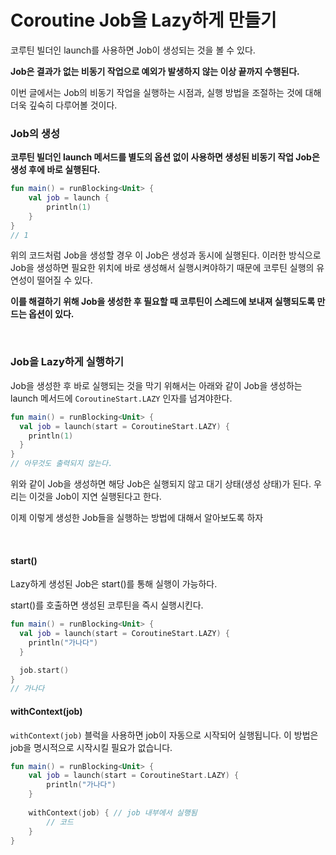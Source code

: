 # Coroutine Job을 Lazy하게 만들기

코루틴 빌더인 launch를 사용하면 Job이 생성되는 것을 볼 수 있다.

**Job은 결과가 없는 비동기 작업으로 예외가 발생하지 않는 이상 끝까지 수행된다.**

이번 글에서는 Job의 비동기 작업을 실행하는 시점과, 실행 방법을 조절하는 것에 대해 더욱 깊숙히 다루어볼 것이다.

### Job의 생성

**코루틴 빌더인 launch 메서드를 별도의 옵션 없이 사용하면 생성된 비동기 작업 Job은 생성 후에 바로 실행된다.**

```kotlin
fun main() = runBlocking<Unit> {
	val job = launch {
		println(1)
	}
}
// 1
```

위의 코드처럼 Job을 생성할 경우 이 Job은 생성과 동시에 실행된다. 이러한 방식으로 Job을 생성하면 필요한 위치에 바로 생성해서 실행시켜야하기 때문에 코루틴 실행의 유연성이 떨어질 수 있다.

**이를 해결하기 위해 Job을 생성한 후 필요할 때 코루틴이 스레드에 보내져 실행되도록 만드는 옵션이 있다.**

<br>

### Job을 Lazy하게 실행하기

Job을 생성한 후 바로 실행되는 것을 막기 위해서는 아래와 같이 Job을 생성하는 launch 메서드에 `CoroutineStart.LAZY` 인자를 넘겨야한다.

```kotlin
fun main() = runBlocking<Unit> {
  val job = launch(start = CoroutineStart.LAZY) {
    println(1)
  }
}
// 아무것도 출력되지 않는다.
```

위와 같이 Job을 생성하면 해당 Job은 실행되지 않고 대기 상태(생성 상태)가 된다. 우리는 이것을 Job이 지연 실행된다고 한다.

이제 이렇게 생성한 Job들을 실행하는 방법에 대해서 알아보도록 하자

<br>

#### start()

Lazy하게 생성된 Job은 start()를 통해 실행이 가능하다. 

start()를 호출하면 생성된 코루틴을 즉시 실행시킨다.

```kotlin
fun main() = runBlocking<Unit> {
  val job = launch(start = CoroutineStart.LAZY) {
    println("가나다")
  }

  job.start()
}
// 가나다
```


#### withContext(job)

`withContext(job)` 블럭을 사용하면 job이 자동으로 시작되어 실행됩니다. 이 방법은 job을 명시적으로 시작시킬 필요가 없습니다.

```kotlin
fun main() = runBlocking<Unit> {
    val job = launch(start = CoroutineStart.LAZY) {
        println("가나다")
    }
    
    withContext(job) { // job 내부에서 실행됨
        // 코드
    }
}
```
